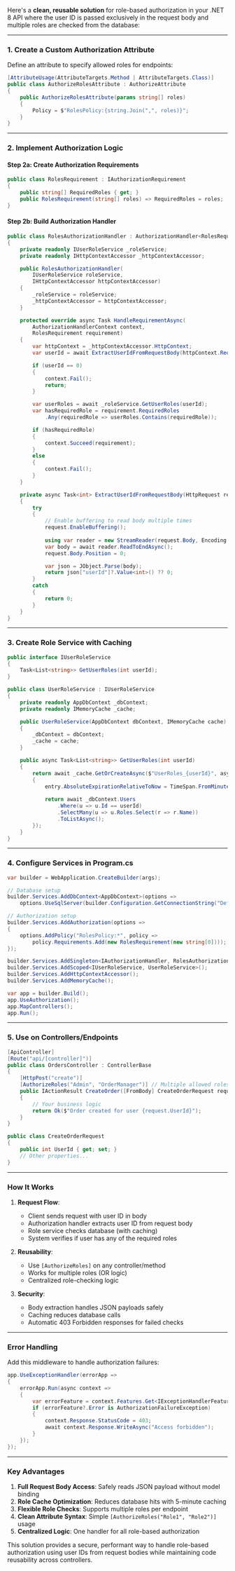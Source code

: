 Here's a **clean, reusable solution** for role-based authorization in your .NET 8 API where the user ID is passed exclusively in the request body and multiple roles are checked from the database:

---

### **1. Create a Custom Authorization Attribute**
Define an attribute to specify allowed roles for endpoints:
```csharp
[AttributeUsage(AttributeTargets.Method | AttributeTargets.Class)]
public class AuthorizeRolesAttribute : AuthorizeAttribute
{
    public AuthorizeRolesAttribute(params string[] roles)
    {
        Policy = $"RolesPolicy:{string.Join(",", roles)}";
    }
}
```

---

### **2. Implement Authorization Logic**
#### **Step 2a: Create Authorization Requirements**
```csharp
public class RolesRequirement : IAuthorizationRequirement
{
    public string[] RequiredRoles { get; }
    public RolesRequirement(string[] roles) => RequiredRoles = roles;
}
```

#### **Step 2b: Build Authorization Handler**
```csharp
public class RolesAuthorizationHandler : AuthorizationHandler<RolesRequirement>
{
    private readonly IUserRoleService _roleService;
    private readonly IHttpContextAccessor _httpContextAccessor;

    public RolesAuthorizationHandler(
        IUserRoleService roleService,
        IHttpContextAccessor httpContextAccessor)
    {
        _roleService = roleService;
        _httpContextAccessor = httpContextAccessor;
    }

    protected override async Task HandleRequirementAsync(
        AuthorizationHandlerContext context,
        RolesRequirement requirement)
    {
        var httpContext = _httpContextAccessor.HttpContext;
        var userId = await ExtractUserIdFromRequestBody(httpContext.Request);

        if (userId == 0)
        {
            context.Fail();
            return;
        }

        var userRoles = await _roleService.GetUserRoles(userId);
        var hasRequiredRole = requirement.RequiredRoles
            .Any(requiredRole => userRoles.Contains(requiredRole));

        if (hasRequiredRole)
        {
            context.Succeed(requirement);
        }
        else
        {
            context.Fail();
        }
    }

    private async Task<int> ExtractUserIdFromRequestBody(HttpRequest request)
    {
        try
        {
            // Enable buffering to read body multiple times
            request.EnableBuffering();
            
            using var reader = new StreamReader(request.Body, Encoding.UTF8);
            var body = await reader.ReadToEndAsync();
            request.Body.Position = 0;

            var json = JObject.Parse(body);
            return json["userId"]?.Value<int>() ?? 0;
        }
        catch
        {
            return 0;
        }
    }
}
```

---

### **3. Create Role Service with Caching**
```csharp
public interface IUserRoleService
{
    Task<List<string>> GetUserRoles(int userId);
}

public class UserRoleService : IUserRoleService
{
    private readonly AppDbContext _dbContext;
    private readonly IMemoryCache _cache;

    public UserRoleService(AppDbContext dbContext, IMemoryCache cache)
    {
        _dbContext = dbContext;
        _cache = cache;
    }

    public async Task<List<string>> GetUserRoles(int userId)
    {
        return await _cache.GetOrCreateAsync($"UserRoles_{userId}", async entry =>
        {
            entry.AbsoluteExpirationRelativeToNow = TimeSpan.FromMinutes(5);
            
            return await _dbContext.Users
                .Where(u => u.Id == userId)
                .SelectMany(u => u.Roles.Select(r => r.Name))
                .ToListAsync();
        });
    }
}
```

---

### **4. Configure Services in Program.cs**
```csharp
var builder = WebApplication.CreateBuilder(args);

// Database setup
builder.Services.AddDbContext<AppDbContext>(options => 
    options.UseSqlServer(builder.Configuration.GetConnectionString("Default")));

// Authorization setup
builder.Services.AddAuthorization(options =>
{
    options.AddPolicy("RolesPolicy:*", policy => 
        policy.Requirements.Add(new RolesRequirement(new string[0])));
});

builder.Services.AddSingleton<IAuthorizationHandler, RolesAuthorizationHandler>();
builder.Services.AddScoped<IUserRoleService, UserRoleService>();
builder.Services.AddHttpContextAccessor();
builder.Services.AddMemoryCache();

var app = builder.Build();
app.UseAuthorization();
app.MapControllers();
app.Run();
```

---

### **5. Use on Controllers/Endpoints**
```csharp
[ApiController]
[Route("api/[controller]")]
public class OrdersController : ControllerBase
{
    [HttpPost("create")]
    [AuthorizeRoles("Admin", "OrderManager")] // Multiple allowed roles
    public IActionResult CreateOrder([FromBody] CreateOrderRequest request)
    {
        // Your business logic
        return Ok($"Order created for user {request.UserId}");
    }
}

public class CreateOrderRequest
{
    public int UserId { get; set; }
    // Other properties...
}
```

---

### **How It Works**
1. **Request Flow**:
   - Client sends request with user ID in body
   - Authorization handler extracts user ID from request body
   - Role service checks database (with caching)
   - System verifies if user has any of the required roles

2. **Reusability**:
   - Use `[AuthorizeRoles]` on any controller/method
   - Works for multiple roles (OR logic)
   - Centralized role-checking logic

3. **Security**:
   - Body extraction handles JSON payloads safely
   - Caching reduces database calls
   - Automatic 403 Forbidden responses for failed checks

---

### **Error Handling**
Add this middleware to handle authorization failures:
```csharp
app.UseExceptionHandler(errorApp =>
{
    errorApp.Run(async context =>
    {
        var errorFeature = context.Features.Get<IExceptionHandlerFeature>();
        if (errorFeature?.Error is AuthorizationFailureException)
        {
            context.Response.StatusCode = 403;
            await context.Response.WriteAsync("Access forbidden");
        }
    });
});
```

---

### **Key Advantages**
1. **Full Request Body Access**: Safely reads JSON payload without model binding
2. **Role Cache Optimization**: Reduces database hits with 5-minute caching
3. **Flexible Role Checks**: Supports multiple roles per endpoint
4. **Clean Attribute Syntax**: Simple `[AuthorizeRoles("Role1", "Role2")]` usage
5. **Centralized Logic**: One handler for all role-based authorization

This solution provides a secure, performant way to handle role-based authorization using user IDs from request bodies while maintaining code reusability across controllers.